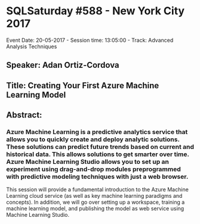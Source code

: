 # SQLSaturday #588 - New York City 2017
Event Date: 20-05-2017 - Session time: 13:05:00 - Track: Advanced Analysis Techniques
## Speaker: Adan Ortiz-Cordova
## Title: Creating Your First Azure Machine Learning Model
## Abstract:
### Azure Machine Learning is a predictive analytics service that allows you to quickly create and deploy analytic solutions. These solutions can predict future trends based on current and historical data. This allows solutions to get smarter over time. Azure Machine Learning Studio allows you to set up an experiment using drag-and-drop modules preprogrammed with predictive modeling techniques with just a web browser. 

This session will provide a fundamental introduction to the Azure Machine Learning cloud service (as well as key machine learning paradigms and concepts). In addition, we will go over setting up a workspace, training a machine learning model, and publishing the model as web service using Machine Learning Studio.
